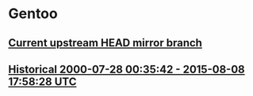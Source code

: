 # Gentoo

## [Current upstream HEAD mirror branch](../../tree/head)

## [Historical 2000-07-28 00:35:42 - 2015-08-08 17:58:28 UTC](../../tree/by-date/20000728T003542Z_20150808T175828Z)
